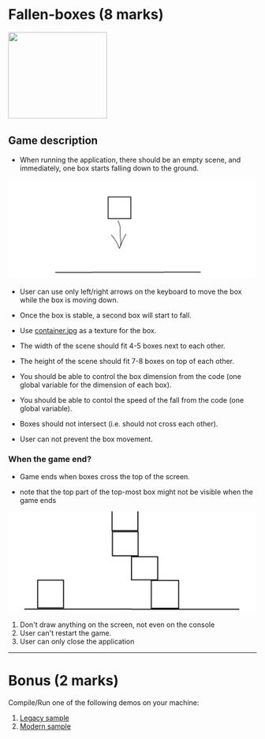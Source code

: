 # Fallen-boxes (8 marks)

<img src="https://learnopengl.com/img/textures/container.jpg" width=200 height=175/>

## Game description

- When running the application, there should be an empty scene, and immediately, one box starts falling down to the ground.

![game start](./../res/fallen-box-start.png)

- User can use only left/right arrows on the keyboard to move the box while the box is moving down.

- Once the box is stable, a second box will start to fall.

- Use [container.jpg](https://learnopengl.com/img/textures/container.jpg) as a texture for the box.

- The width of the scene should fit 4-5 boxes next to each other.
- The height of the scene should fit 7-8 boxes on top of each other.
- You should be able to control the box dimension from the code (one global variable for the dimension of each box).
- You should be able to contol the speed of the fall from the code (one global variable).
- Boxes should not intersect (i.e. should not cross each other).
- User can not prevent the box movement.


### When the game end?

- Game ends when boxes cross the top of the screen.

- note that the top part of the top-most box might not be visible when the game ends

![end-of-game](./../res/fallen-box-end.png)

1. Don't draw anything on the screen, not even on the console
2. User can't restart the game.
3. User can only close the application

---

# Bonus (2 marks)

Compile/Run one of the following demos on your machine:
1. [Legacy sample](https://github.com/gamedev-net/nehe-opengl/tree/master/vc/Lesson33)
2. [Modern sample](https://github.com/JoeyDeVries/LearnOpenGL/tree/master/src/4.advanced_opengl/1.1.depth_testing)